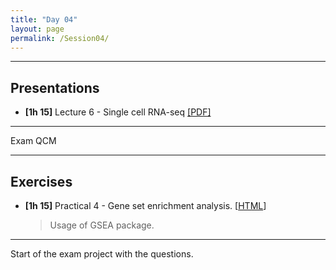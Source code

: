 ```yaml
---
title: "Day 04"
layout: page
permalink: /Session04/
---
```


---

## Presentations

- **\[1h 15\]** Lecture 6 - Single cell RNA-seq
[[PDF]](https://github.com/ABignaud/Transcriptomics_SupBioTech_2023/Presentations/07_Single_cell_RNAseq.pdf)

---

Exam QCM

---

## Exercises

-  **\[1h 15\]** Practical 4 - Gene set enrichment analysis. 
    [[HTML]()]

    > Usage of GSEA package. 
    
---

Start of the exam project with the questions.
